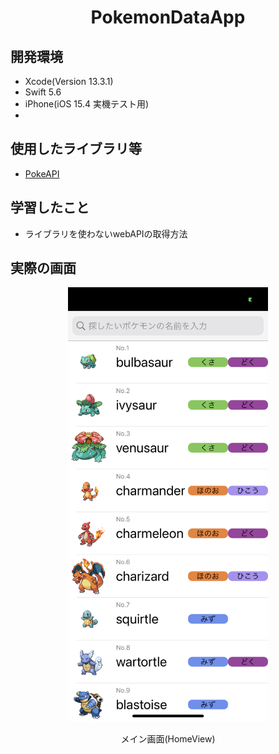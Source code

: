 <h1 align="center">PokemonDataApp</h1>

<h2>開発環境</h2>
<ul>
    <li>Xcode(Version 13.3.1)</li>
    <li>Swift 5.6</li>
    <li>iPhone(iOS 15.4 実機テスト用)</li>
    <li></li>
</ul>

<h2>使用したライブラリ等</h2>
<ul>
    <li><a href="https://pokeapi.co/">PokeAPI</a></li>
</ul>

<h2>学習したこと</h2>
<ul>
    <li>ライブラリを使わないwebAPIの取得方法</li>
</ul>

<h2>実際の画面</h2>


<div align="center">
    <img src="IMG_0960.PNG" alt="" width="320px">
    <p>メイン画面(HomeView)</p>
</div>

